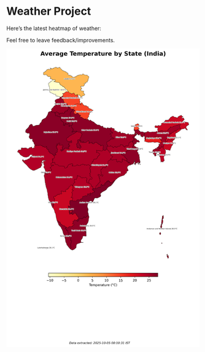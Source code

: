# Weather Project

Here’s the latest heatmap of weather:

Feel free to leave feedback/improvements.

![India Heatmap](docs/assets/india_heatmap.png?v=E16A21)
